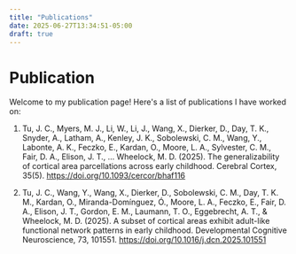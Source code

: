 ```yaml
---
title: "Publications"
date: 2025-06-27T13:34:51-05:00
draft: true
---
```

# Publication
Welcome to my publication page! Here's a list of publications I have worked on:

1. Tu, J. C., Myers, M. J., Li, W., Li, J., Wang, X., Dierker, D., Day, T. K., Snyder, A., Latham, A., Kenley, J. K., Sobolewski, C. M., Wang, Y., Labonte, A. K., Feczko, E., Kardan, O., Moore, L. A., Sylvester, C. M., Fair, D. A., Elison, J. T., … Wheelock, M. D. (2025). The generalizability of cortical area parcellations across early childhood. Cerebral Cortex, 35(5). https://doi.org/10.1093/cercor/bhaf116 

2. Tu, J. C., Wang, Y., Wang, X., Dierker, D., Sobolewski, C. M., Day, T. K. M., Kardan, O., Miranda-Domínguez, Ó., Moore, L. A., Feczko, E., Fair, D. A., Elison, J. T., Gordon, E. M., Laumann, T. O., Eggebrecht, A. T., & Wheelock, M. D. (2025). A subset of cortical areas exhibit adult-like functional network patterns in early childhood. Developmental Cognitive Neuroscience, 73, 101551. https://doi.org/10.1016/j.dcn.2025.101551 